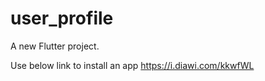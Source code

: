 # user_profile

A new Flutter project.

Use below link to install an app
https://i.diawi.com/kkwfWL
